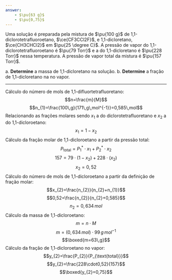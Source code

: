 ```yaml
---
answer:
    - $\pu{63 g}$
    - $\pu{0,75}$
---
```


Uma solução é preparada pela mistura de $\pu{100 g}$ de 1,1-diclorotetrafluoroetano, $\ce{CF3CCl2F}$, e 1,1-dicloretano, $\ce{CH3CHCl2}$ em $\pu{25 \degree C}$. A pressão de vapor do 1,1-diclorotetrafluoroetano é $\pu{79 Torr}$ e a do 1,1-dicloretano é $\pu{228 Torr}$ nessa temperatura. A pressão de vapor total da mistura é $\pu{157 Torr}$.

a. **Determine** a massa de 1,1-dicloretano na solução.
b. **Determine** a fração de 1,1-dicloretano na no vapor.

---

Cálculo do número de mols de 1,1-difluortetrafluoretano:
$$n=\frac{m}{M}$$
$$n_{1}=\frac{100\,g}{171\,g\,mol^{-1}}=0,585\,mol$$
Relacionando as frações molares sendo $x_{1}$ a do diclorotetrafluoretano e $x_{2}$ a do 1,1-dicloroetano:
$$x_{1}=1-x_{2}$$
Cálculo da fração molar de 1,1-dicloroetano a partir da pressão total:
$$P_{\text{total}}=P^{*}_{1}\cdot x_{1}+P^{*}_{2 }\cdot x_{2} $$
$$157=79\cdot(1-x_{2})+228\cdot(x_{2})$$
$$x_{2}=0,52$$
Cálculo do número de mols de 1,1-dicloroetano a partir da definição de fração molar:
$$x_{2}=\frac{n_{2}}{n_{2}+n_{1}}$$
$$0,52=\frac{n_{2}}{n_{2}+0,585}$$
$$n_{2}=0,634\,mol$$
Cálculo da massa de 1,1-dicloroetano:
$$m=n \cdot M$$
$$m=(0,634\,mol)\cdot 99\,g\,mol^{-1}$$
$$\boxed{m=63\,g}$$
Cálculo da fração de 1,1-dicloroetano no vapor:
$$y_{2}=\frac{P_{2}}{P_{\text{total}}}$$
$$y_{2}=\frac{228\cdot0,52}{157}$$
$$\boxed{y_{2}=0,75}$$

